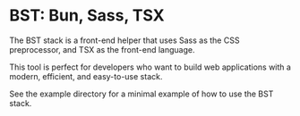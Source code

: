 # BST: Bun, Sass, TSX

The BST stack is a front-end helper that uses Sass as the CSS preprocessor, and TSX as the front-end language.

This tool is perfect for developers who want to build web applications with a modern, efficient, and easy-to-use stack.

See the example directory for a minimal example of how to use the BST stack.